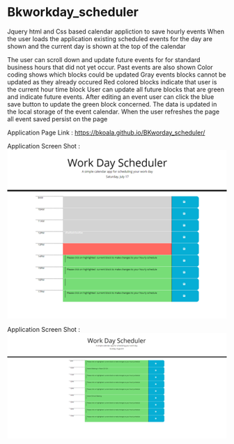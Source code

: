 # Bkworkday_scheduler
Jquery html and Css based calendar appliction to save hourly events
When the user loads the application existing scheduled events for the day are shown and the current day is shown at the top of the calendar 

The user can scroll down and update future events for 
for standard business hours that did not yet occur.
Past events are also shown
Color coding shows which blocks could be updated
Gray events blocks cannot be updated as they already occured
Red colored blocks indicate that user is the current hour time block
User can update all future blocks that are green and indicate future events.
After editing an event user can click the blue save button to update the green block concerned.  The data is updated in the local storage of the event calendar.
When the user refreshes the page all event saved persist on the page


Application Page Link : https://bkoala.github.io/BKworday_scheduler/

Application Screen Shot :![Screenshot](Scheduler_screenshot.png)

Application Screen Shot :![Screenshot](screenshot2.png)